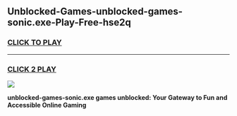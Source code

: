 
## Unblocked-Games-unblocked-games-sonic.exe-Play-Free-hse2q
<h3>
<a href="https://premium76.site?title=unblocked-games-sonic.exe&ref=23A">CLICK TO PLAY</a></h3>
<hr>

<h3>
<a href="https://premium76.site?title=unblocked-games-sonic.exe&ref=23A">CLICK 2 PLAY</a>
  
</h3>

<a href="https://premium76.site?title=unblocked-games-sonic.exe&ref=23A"><img src="https://clearcache.store/games.png"></a>


**unblocked-games-sonic.exe games unblocked: Your Gateway to Fun and Accessible Online Gaming**
